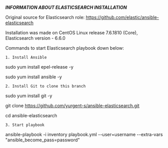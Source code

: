 ***INFORMATION ABOUT ELASTICSEARCH INSTALLATION***

Original source for Elasticsearch role: https://github.com/elastic/ansible-elasticsearch

Installation was made on CentOS Linux release 7.6.1810 (Core), Elasticsearch version - 6.6.0

Commands to start Elasticsearch playbook down below:

    1. Install Ansible

sudo yum install epel-release -y
    
sudo yum install ansible -y

    2. Install Git to clone this branch
    
sudo yum install git -y

git clone https://github.com/yurgent-s/ansible-elasticsearch.git

cd ansible-elasticsearch

    3. Start playbook
    
ansible-playbook -i inventory playbook.yml --user=username --extra-vars "ansible_become_pass=password"
